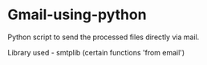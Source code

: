 # Gmail-using-python
Python script to send the processed files directly via mail.

Library used - smtplib (certain functions 'from email')
